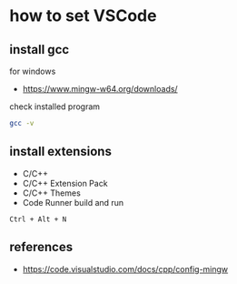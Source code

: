 # how to set VSCode

## install gcc

for windows
- https://www.mingw-w64.org/downloads/

check installed program
```bash
gcc -v
```

## install extensions
- C/C++
- C/C++ Extension Pack
- C/C++ Themes
- Code Runner
build and run
```
Ctrl + Alt + N  
```

## references
- https://code.visualstudio.com/docs/cpp/config-mingw